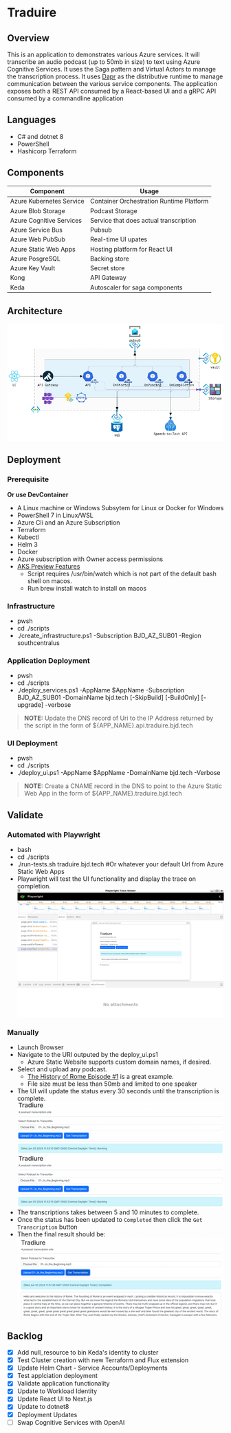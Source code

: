 # Traduire 

## Overview 
This is an application to demonstrates various Azure services. It will transcribe an audio podcast (up to 50mb in size) to text using Azure Cognitive Services. It uses the Saga pattern and Virtual Actors to manage the transcription process.  It uses [Dapr](https://dapr.io) as the distributive runtime to manage communication between the various service components. The application exposes both a REST API consumed by a React-based UI and a gRPC API consumed by a commandline application

## Languages
* C# and dotnet 8
* PowerShell
* Hashicorp Terraform 

## Components
Component | Usage
------ | ------
Azure Kubernetes Service | Container Orchestration Runtime Platform  
Azure Blob Storage | Podcast Storage 
Azure Cognitive Services | Service that does actual transcription 
Azure Service Bus | Pubsub
Azure Web PubSub | Real-time UI upates
Azure Static Web Apps | Hosting platform for React UI
Azure PosgreSQL | Backing store
Azure Key Vault | Secret store 
Kong | API Gateway 
Keda | Autoscaler for saga components 

## Architecture
![Dapr](./.assets/dapr.png)

## Deployment

### Prerequisite 
__Or use DevContainer__
* A Linux machine or Windows Subsytem for Linux or Docker for Windows 
* PowerShell 7 in Linux/WSL
* Azure Cli and an Azure Subscription
* Terraform 
* Kubectl
* Helm 3 
* Docker 
* Azure subscription with Owner access permissions
* [AKS Preview Features](https://github.com/briandenicola/kubernetes-cluster-setup/blob/main/scripts/aks-preview-features.sh)
    * Script requires /usr/bin/watch which is not part of the default bash shell on macos.
    * Run brew install watch to install on macos

### Infrastructure 
* pwsh
* cd ./scripts
* ./create_infrastructure.ps1 -Subscription BJD_AZ_SUB01 -Region southcentralus 

### Application Deployment 
* pwsh
* cd ./scripts
* ./deploy_services.ps1 -AppName $AppName -Subscription BJD_AZ_SUB01 -DomainName bjd.tech [-SkipBuild] [-BuildOnly] [-upgrade] -verbose
> **NOTE:** Update the DNS record of Uri to the IP Address returned by the script in the form of ${APP_NAME}.api.traduire.bjd.tech

### UI Deployment 
* pwsh
* cd ./scripts
* ./deploy_ui.ps1 -AppName $AppName -DomainName bjd.tech -Verbose

> **NOTE:** Create a CNAME record in the DNS to point to the Azure Static Web App in the form of ${APP_NAME}.traduire.bjd.tech

## Validate 

### Automated with Playwright
* bash
* cd ./scripts
* ./run-tests.sh traduire.bjd.tech #Or whatever your default Url from Azure Static Web Apps
* Playwright will test the UI functionality and display the trace on completion. 
    ![Playwright](./.assets/playwright.png)

### Manually
* Launch Browser
* Navigate to the URI outputed by the deploy_ui.ps1
    * Azure Static Website supports custom domain names, if desired. 
* Select and upload any podcast.  
    * [The History of Rome Episode #1](http://traffic.libsyn.com/historyofrome/01-_In_the_Beginning.mp3) is a great example.
    * File size must be less than 50mb and limited to one speaker
* The UI will update the status every 30 seconds until the transcription is complete. 
    ![UI](./.assets/traduire-rome-1.png)
    ![UI](./.assets/traduire-rome-1.png)
* The transcriptions takes between 5 and 10 minutes to complete.
* Once the status has been updated to `Completed` then click the `Get Transcription` button
* Then the final result should be: 
    ![UI](./.assets/traduire-rome-complete.png)

## Backlog 
- [X] Add null_resource to bin Keda's identity to cluster
- [X] Test Cluster creation with new Terraform and Flux extension
- [X] Update Helm Chart - Service Accounts/Deployments 
- [X] Test applciation deployment
- [X] Validate application functionality
- [X] Update to Workload Identity
- [X] Update React UI to Next.js
- [X] Update to dotnet8 
- [X] Deployment Updates
- [ ] Swap Cognitive Services with OpenAI

